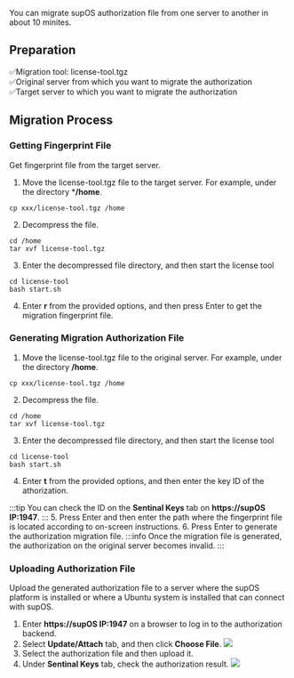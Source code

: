 You can migrate supOS authorization file from one server to another in about 10 minites.

## Preparation

✅Migration tool: license-tool.tgz<br/>
✅Original server from which you want to migrate the authorization<br/>
✅Target server to which you want to migrate the authorization<br/>

## Migration Process
### Getting Fingerprint File
Get fingerprint file from the target server.
1. Move the license-tool.tgz file to the target server. For example, under the directory ***/home**.
```
cp xxx/license-tool.tgz /home
```
2. Decompress the file.
```
cd /home
tar xvf license-tool.tgz
```
3. Enter the decompressed file directory, and then start the license tool
```
cd license-tool
bash start.sh
```
4. Enter **r** from the provided options, and then press Enter to get the migration fingerprint file.

### Generating Migration Authorization File
1. Move the license-tool.tgz file to the original server. For example, under the directory **/home**.
```
cp xxx/license-tool.tgz /home
```
2. Decompress the file.
```
cd /home
tar xvf license-tool.tgz
```
3. Enter the decompressed file directory, and then start the license tool
```
cd license-tool
bash start.sh
```
4. Enter **t** from the provided options, and then enter the key ID of the athorization.

:::tip
You can check the ID on the **Sentinal Keys** tab on **https://supOS IP:1947**.
:::
5. Press Enter and then enter the path where the fingerprint file is located according to on-screen instructions.
6. Press Enter to generate the authorization migration file.
:::info
Once the migration file is generated, the authorization on the original server becomes invalid.
:::

### Uploading Authorization File
Upload the generated authorization file to a server where the supOS platform is installed or where a Ubuntu system is installed that can connect with supOS.

1. Enter **https://supOS IP:1947** on a browser to log in to the authorization backend.
2. Select **Update/Attach** tab, and then click **Choose File**.
![](https://wordpressfreezonex.oss-accelerate.aliyuncs.com/platform/83.png)
3. Select the authorization file and then upload it.
4. Under **Sentinal Keys** tab, check the authorization result.
![](https://wordpressfreezonex.oss-accelerate.aliyuncs.com/platform/84.png)
